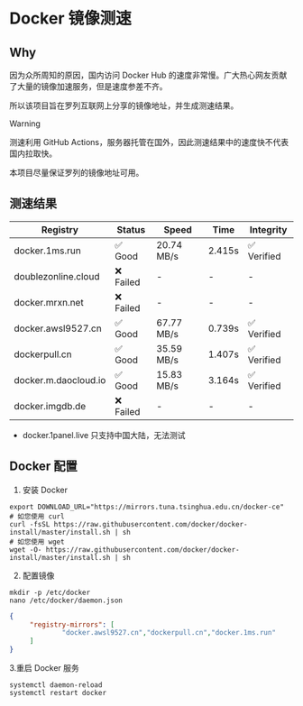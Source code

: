 # Docker 镜像测速

## Why

因为众所周知的原因，国内访问 Docker Hub 的速度非常慢。广大热心网友贡献了大量的镜像加速服务，但是速度参差不齐。


所以该项目旨在罗列互联网上分享的镜像地址，并生成测速结果。

> [!WARNING]
> 测速利用 GitHub Actions，服务器托管在国外，因此测速结果中的速度快不代表国内拉取快。
>

本项目尽量保证罗列的镜像地址可用。

## 测速结果

| Registry | Status | Speed | Time | Integrity |
|----------|--------|-------|------|-----------|
| docker.1ms.run | ✅ Good | 20.74 MB/s | 2.415s | ✅ Verified |
| doublezonline.cloud | ❌ Failed | - | - | - |
| docker.mrxn.net | ❌ Failed | - | - | - |
| docker.awsl9527.cn | ✅ Good | 67.77 MB/s | 0.739s | ✅ Verified |
| dockerpull.cn | ✅ Good | 35.59 MB/s | 1.407s | ✅ Verified |
| docker.m.daocloud.io | ✅ Good | 15.83 MB/s | 3.164s | ✅ Verified |
| docker.imgdb.de | ❌ Failed | - | - | - |

- docker.1panel.live 只支持中国大陆，无法测试

## Docker 配置

1. 安装 Docker
```shell
export DOWNLOAD_URL="https://mirrors.tuna.tsinghua.edu.cn/docker-ce"
# 如您使用 curl
curl -fsSL https://raw.githubusercontent.com/docker/docker-install/master/install.sh | sh
# 如您使用 wget
wget -O- https://raw.githubusercontent.com/docker/docker-install/master/install.sh | sh
```

2. 配置镜像

```shell
mkdir -p /etc/docker
nano /etc/docker/daemon.json
```

```json
{
     "registry-mirrors": [
             "docker.awsl9527.cn","dockerpull.cn","docker.1ms.run"
     ]
}
```

 3.重启 Docker 服务
```shell
systemctl daemon-reload
systemctl restart docker
```
